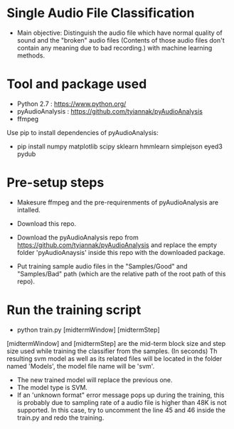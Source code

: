# Single Audio File Classification

- Main objective: Distinguish the audio file which have normal quality of sound and the "broken" audio files (Contents of those audio files don't contain any meaning due to bad recording.) with machine learning methods.

# Tool and package used

- Python 2.7 : https://www.python.org/
- pyAudioAnalysis : https://github.com/tyiannak/pyAudioAnalysis
- ffmpeg

Use pip to install dependencies of pyAudioAnalysis:

- pip install numpy matplotlib scipy sklearn hmmlearn simplejson eyed3 pydub

# Pre-setup steps

- Makesure ffmpeg and the pre-requirenments of pyAudioAnalysis are intalled.
- Download this repo.
- Download the pyAudioAnalysis repo from https://github.com/tyiannak/pyAudioAnalysis and replace the empty folder 'pyAudioAnaysis' inside this repo with the downloaded package.

- Put training sample audio files in the "Samples/Good" and "Samples/Bad" path (which are the relative path of the root path of this repo).


# Run the training script

- python train.py [midtermWindow] [midtermStep]

[midtermWindow] and [midtermStep] are the mid-term block size and step size used while training the classifier from the samples. (In seconds)
Th resulting svm model as well as its related files will be located in the folder named 'Models', the model file name will be 'svm'. 

- The new trained model will replace the previous one.
- The model type is SVM.
- If an 'unknown format" error message pops up during the training, this is probably due to sampling rate of a audio file is higher than 48K is not supported. In this case, try to uncomment the line 45 and 46 inside the train.py and redo the training.
